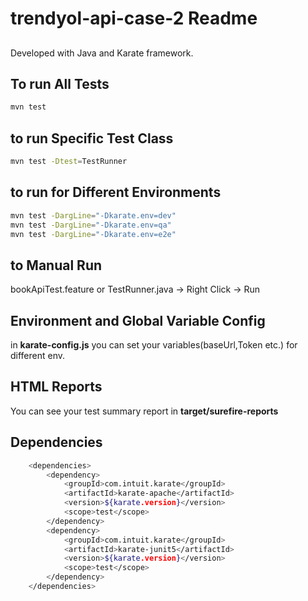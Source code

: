 # trendyol-api-case-2 Readme 
##
Developed with Java and Karate framework.

## To run All Tests

```bash
mvn test
```
## to run Specific Test Class


```bash
mvn test -Dtest=TestRunner
```
## to run for Different Environments
```bash
mvn test -DargLine="-Dkarate.env=dev"
mvn test -DargLine="-Dkarate.env=qa"
mvn test -DargLine="-Dkarate.env=e2e"
```
## to Manual Run
bookApiTest.feature or TestRunner.java -> Right Click -> Run
## Environment and Global Variable Config

in <b>karate-config.js</b> you can set your variables(baseUrl,Token etc.) for different env.



## HTML Reports

You can see your test summary report in <b>target/surefire-reports</b> 

## Dependencies
```bash
    <dependencies>
        <dependency>
            <groupId>com.intuit.karate</groupId>
            <artifactId>karate-apache</artifactId>
            <version>${karate.version}</version>
            <scope>test</scope>
        </dependency>            
        <dependency>
            <groupId>com.intuit.karate</groupId>
            <artifactId>karate-junit5</artifactId>
            <version>${karate.version}</version>
            <scope>test</scope>
        </dependency>		
    </dependencies>
```